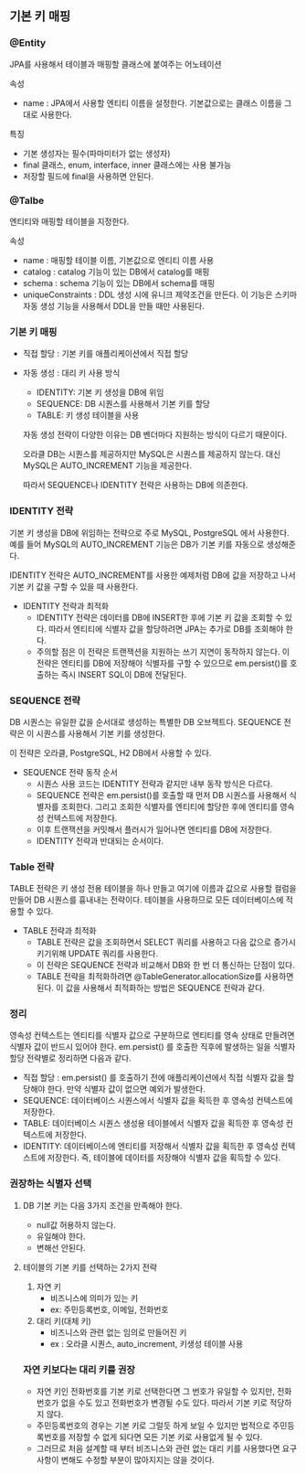 ## 기본 키 매핑



### @Entity

JPA를 사용해서 테이블과 매핑할 클래스에 붙여주는 어노테이션

속성

- name : JPA에서 사용할 엔티티 이름을 설정한다. 기본값으로는 클래스 이름을 그대로 사용한다.

특징

- 기본 생성자는 필수(파마미터가 없는 생성자)
- final 클래스, enum, interface, inner 클래스에는 사용 불가능
- 저장할 필드에 final을 사용하면 안된다.



### @Talbe

엔티티와 매핑할 테이블을 지정한다.

속성

- name : 매핑할 테이블 이름, 기본값으로 엔티티 이름 사용
- catalog : catalog 기능이 있는 DB에서 catalog를 매핑
- schema : schema 기능이 있는 DB에서 schema를 매핑
- uniqueConstraints : DDL 생성 시에 유니크 제약조건을 만든다.
  이 기능은 스키마 자동 생성 기능을 사용해서 DDL을 만들 때만 사용된다.



### 기본 키 매핑

- 직접 할당 : 기본 키를 애플리케이션에서 직접 할당

- 자동 생성 : 대리 키 사용 방식

  - IDENTITY: 기본 키 생성을 DB에 위임
  - SEQUENCE: DB 시퀀스를 사용해서 기본 키를 할당
  - TABLE: 키 생성 테이블을 사용

  자동 생성 전략이 다양한 이유는 DB 벤더마다 지원하는 방식이 다르기 때문이다.

  오라클 DB는 시퀀스를 제공하지만 MySQL은 시퀀스를 제공하지 않는다.
  대신 MySQL은 AUTO_INCREMENT 기능을 제공한다.

  따라서 SEQUENCE나 IDENTITY 전략은 사용하는 DB에 의존한다.



### IDENTITY 전략

기본 키 생성을 DB에 위임하는 전략으로 주로 MySQL, PostgreSQL 에서 사용한다.
예를 들어 MySQL의 AUTO_INCREMENT 기능은 DB가 기본 키를 자동으로 생성해준다.

IDENTITY 전략은 AUTO_INCREMENT를 사용한 예제처럼 DB에 값을 저장하고 나서 기본 키 값을 구할 수 있을 때 사용한다.

- IDENTITY 전략과 최적화
  - IDENTITY 전략은 데이터를 DB에 INSERT한 후에 기본 키 값을 조회할 수 있다. 따라서 엔티티에 식별자 값을 할당하려면 JPA는 추가로 DB를 조회해야 한다.
  - 주의할 점은 이 전략은 트랜잭션을 지원하는 쓰기 지연이 동작하지 않는다.
    이 전략은 엔티티를 DB에 저장해야 식별자를 구할 수 있으므로 em.persist()를 호출하는 즉시 INSERT SQL이 DB에 전달된다.



### SEQUENCE 전략

DB 시퀀스는 유일한 값을 순서대로 생성하는 특별한 DB 오브젝트다.
SEQUENCE 전략은 이 시퀀스를 사용해서 기본 키를 생성한다.

이 전략은 오라클, PostgreSQL, H2 DB에서 사용할 수 있다.

- SEQUENCE 전략 동작 순서
  - 시퀀스 사용 코드는 IDENTITY 전략과 같지만 내부 동작 방식은 다르다.
  - SEQUENCE 전략은 em.persist()를 호출할 때 먼저 DB 시퀀스를 사용해서 식별자를 조회한다.
    그리고 조회한 식별자를 엔티티에 할당한 후에 엔티티를 영속성 컨텍스트에 저장한다.
  - 이후 트랜잭션을 커밋해서 플러시가 일어나면 엔티티를 DB에 저장한다.
  - IDENTITY 전략과 반대되는 순서이다.



### Table 전략

TABLE 전략은 키 생성 전용 테이블을 하나 만들고 여기에 이름과 값으로 사용할 컬럼을 만들어 DB 시퀀스를 흉내내는 전략이다.
테이블을 사용하므로 모든 데이터베이스에 적용할 수 있다.

- TABLE 전략과 최적화
  - TABLE 전략은 값을 조회하면서 SELECT 쿼리를 사용하고 다음 값으로 증가시키기위해 UPDATE 쿼리를 사용한다.
  - 이 전략은 SEQUENCE 전략과 비교해서 DB와 한 번 더 통신하는 단점이 있다.
  - TABLE 전략을 최적화하려면 @TableGenerator.allocationSize를 사용하면 된다.
    이 값을 사용해서 최적화하는 방법은 SEQUENCE 전략과 같다.



### 정리

영속성 컨텍스트는 엔티티를 식별자 값으로 구분하므로 엔티티를 영속 상태로 만들려면 식별자 값이 반드시 있어야 한다.
em.persist() 를 호출한 직후에 발생하는 일을 식별자 할당 전략별로 정리하면 다음과 같다.

- 직접 할당 : em.persist() 를 호출하기 전에 애플리케이션에서 직접 식별자 값을 할당해야 한다.
  만약 식별자 값이 없으면 예외가 발생한다.
- SEQUENCE: 데이터베이스 시퀀스에서 식별자 값을 획득한 후 영속성 컨텍스트에 저장한다.
- TABLE: 데이터베이스 시퀀스 생성용 테이블에서 식별자 값을 획득한 후 영속성 컨텍스트에 저장한다.
- IDENTITY: 데이터베이스에 엔티티를 저장해서 식별자 값을 획득한 후 영속성 컨텍스트에 저장한다.
  즉, 테이블에 데이터를 저장해야 식별자 값을 획득할 수 있다.



### 권장하는 식별자 선택

1. DB 기본 키는 다음 3가지 조건을 만족해야 한다.
   - null값 허용하지 않는다.
   - 유일해야 한다.
   - 변해선 안된다.

2. 테이블의 기본 키를 선택하는 2가지 전략

   1. 자연 키
      - 비즈니스에 의미가 있는 키
      - ex: 주민등록번호, 이메일, 전화번호
   2. 대리 키(대체 키)
      - 비즈니스와 관련 없는 임의로 만들어진 키
      - ex : 오라클 시퀀스, auto_increment, 키생성 테이블 사용

   ### 자연 키보다는 대리 키를 권장

   - 자연 키인 전화번호를 기본 키로 선택한다면 그 번호가 유일할 수 있지만, 전화번호가 없을 수도 있고 전화번호가 변경될 수도 있다. 따라서 기본 키로 적당하지 않다.
   - 주민등록번호의 경우는 기본 키로 그럴듯 하게 보일 수 있지만 법적으로 주민등록번호를 저장할 수 없게 되다면 모든 기본 키로 사용없게 될 수 있다.
   - 그러므로 처음 설계할 때 부터 비즈니스와 관련 없는 대리 키를 사용했다면 요구사항이 변해도 수정할 부분이 많아지지는 않을 것이다.

